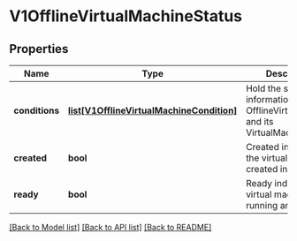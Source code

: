 # V1OfflineVirtualMachineStatus

## Properties
Name | Type | Description | Notes
------------ | ------------- | ------------- | -------------
**conditions** | [**list[V1OfflineVirtualMachineCondition]**](V1OfflineVirtualMachineCondition.md) | Hold the state information of the OfflineVirtualMachine and its VirtualMachine | [optional] 
**created** | **bool** | Created indicates if the virtual machine is created in the cluster | [optional] 
**ready** | **bool** | Ready indicates if the virtual machine is running and ready | [optional] 

[[Back to Model list]](../README.md#documentation-for-models) [[Back to API list]](../README.md#documentation-for-api-endpoints) [[Back to README]](../README.md)


